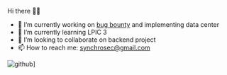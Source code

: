Hi there 👋🏻

<!--
**Shinigamio/shinigamio** is a ✨ _special_ ✨ repository because its `README.md` (this file) appears on your GitHub profile.

Here are some ideas to get you started:
-->
- 🔭 I’m currently working on [bug bounty](https://www.hackerone.com/) and implementing data center
- 🌱 I’m currently learning LPIC 3 
- 👯 I’m looking to collaborate on backend project
- 📫 How to reach me: [synchrosec@gmail.com](synchrosec@gmail.com)

![github](https://img.shields.io/badge/GitHub-000000?style=for-the-badge&logo=GitHub&logoColor=white)]




